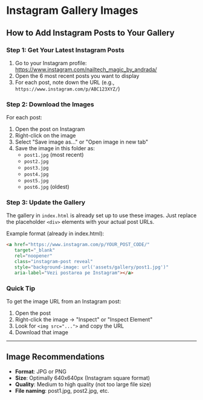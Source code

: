 # Instagram Gallery Images

## How to Add Instagram Posts to Your Gallery

### Step 1: Get Your Latest Instagram Posts

1. Go to your Instagram profile: https://www.instagram.com/nailtech_magic_by_andrada/
2. Open the 6 most recent posts you want to display
3. For each post, note down the URL (e.g., `https://www.instagram.com/p/ABC123XYZ/`)

### Step 2: Download the Images

For each post:
1. Open the post on Instagram
2. Right-click on the image
3. Select "Save image as..." or "Open image in new tab"
4. Save the image in this folder as:
   - `post1.jpg` (most recent)
   - `post2.jpg`
   - `post3.jpg`
   - `post4.jpg`
   - `post5.jpg`
   - `post6.jpg` (oldest)

### Step 3: Update the Gallery

The gallery in `index.html` is already set up to use these images. Just replace the placeholder `<div>` elements with your actual post URLs.

Example format (already in index.html):
```html
<a href="https://www.instagram.com/p/YOUR_POST_CODE/"
   target="_blank"
   rel="noopener"
   class="instagram-post reveal"
   style="background-image: url('assets/gallery/post1.jpg')"
   aria-label="Vezi postarea pe Instagram"></a>
```

### Quick Tip

To get the image URL from an Instagram post:
1. Open the post
2. Right-click the image → "Inspect" or "Inspect Element"
3. Look for `<img src="...">` and copy the URL
4. Download that image

---

## Image Recommendations

- **Format**: JPG or PNG
- **Size**: Optimally 640x640px (Instagram square format)
- **Quality**: Medium to high quality (not too large file size)
- **File naming**: post1.jpg, post2.jpg, etc.
